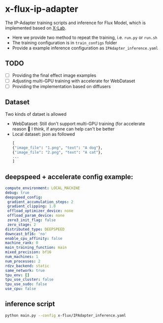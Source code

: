 # x-flux-ip-adapter
The IP-Adapter training scripts and inference for Flux Model, which is implemented based on [X-Lab](https://github.com/XLabs-AI/x-flux).
- Here we provide two method to repeat the training, i.e. `run.py` or `run.sh`
- The training configuration is in `train_configs` folder
- Provide a example inference configuration as `IPAdapter_inference.yaml`

## TODO
- [ ] Providing the final effect image examples
- [ ] Adjusting multi-GPU training with accelerate for WebDataset 
- [ ] Providing the implementation based on diffusers

## Dataset 
Two kinds of dataet is allowed
- WebDataset: Still don't support multi-GPU training (for accelerate reason 🤔 I think, if anyone can help can't be better
- Local dataset: json as followed
  ```python
  [
  {"image_file": "1.png", "text": "A dog"},
  {"image_file": "2.png", "text": "A cat"},
  ...
  ]
  ```

## deepspeed + accelerate config example:
  ```yaml
  compute_environment: LOCAL_MACHINE
  debug: true
  deepspeed_config:
   gradient_accumulation_steps: 2
   gradient_clipping: 1.0
   offload_optimizer_device: none
   offload_param_device: none
   zero3_init_flag: false
   zero_stage: 2
  distributed_type: DEEPSPEED
  downcast_bf16: 'no'
  enable_cpu_affinity: false
  machine_rank: 0
  main_training_function: main
  mixed_precision: bf16
  num_machines: 1
  num_processes: 2
  rdzv_backend: static
  same_network: true
  tpu_env: []
  tpu_use_cluster: false
  tpu_use_sudo: false
  use_cpu: false
  ```
## inference script
```bash
python main.py --config x-flux/IPAdapter_inference.yaml 
```
